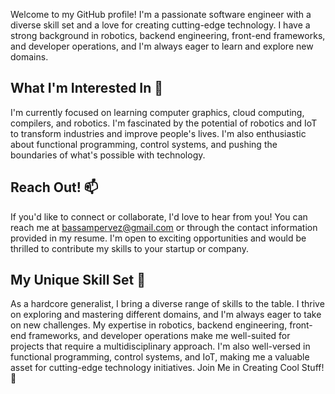 Welcome to my GitHub profile! I'm a passionate software engineer with a diverse skill set and a love for creating cutting-edge technology. I have a strong background in robotics, backend engineering, front-end frameworks, and developer operations, and I'm always eager to learn and explore new domains.

## What I'm Interested In 👀

I'm currently focused on learning computer graphics, cloud computing, compilers, and robotics. I'm fascinated by the potential of robotics and IoT to transform industries and improve people's lives. I'm also enthusiastic about functional programming, control systems, and pushing the boundaries of what's possible with technology.

## Reach Out! 📫

If you'd like to connect or collaborate, I'd love to hear from you! You can reach me at bassampervez@gmail.com or through the contact information provided in my resume. I'm open to exciting opportunities and would be thrilled to contribute my skills to your startup or company.

## My Unique Skill Set 💪

As a hardcore generalist, I bring a diverse range of skills to the table. I thrive on exploring and mastering different domains, and I'm always eager to take on new challenges. My expertise in robotics, backend engineering, front-end frameworks, and developer operations make me well-suited for projects that require a multidisciplinary approach. I'm also well-versed in functional programming, control systems, and IoT, making me a valuable asset for cutting-edge technology initiatives.
Join Me in Creating Cool Stuff! 🚀

<!---
basmango/basmango is a ✨ special ✨ repository because its `README.md` (this file) appears on your GitHub profile.
You can click the Preview link to take a look at your changes.
--->
